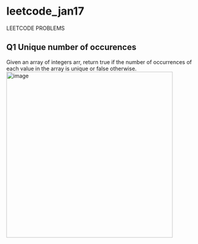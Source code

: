 # leetcode_jan17
LEETCODE PROBLEMS
## Q1 Unique number of occurences
Given an array of integers arr, return true if the number of occurrences of each value in the array is unique or false otherwise.
<img width="435" alt="image" src="https://github.com/Poorvaahuja/leetcode_jan17/assets/122693422/f6c09197-f34e-43f2-9fb0-d8046a0fb6ef">

